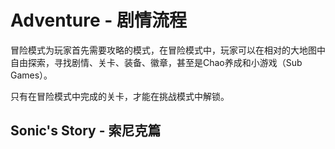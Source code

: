 # Adventure - 剧情流程

冒险模式为玩家首先需要攻略的模式，在冒险模式中，玩家可以在相对的大地图中自由探索，寻找剧情、关卡、装备、徽章，甚至是Chao养成和小游戏（Sub Games）。

只有在冒险模式中完成的关卡，才能在挑战模式中解锁。

## Sonic's Story - 索尼克篇




